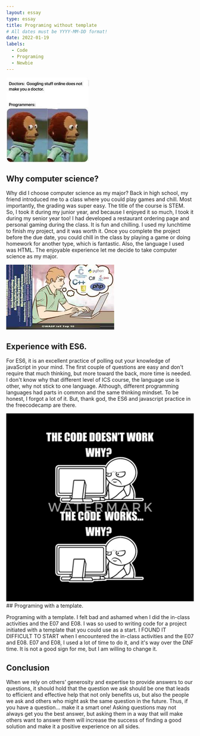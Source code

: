 ```yaml
---
layout: essay
type: essay
title: Programing without template
# All dates must be YYYY-MM-DD format!
date: 2022-01-19
labels:
  - Code
  - Programing
  - Newbie
---
```


<img class="ui medium left floated image" src="../images/cs.jpeg">

## Why computer science?

Why did I choose computer science as my major? Back in high school, my friend introduced me to a class where you could play games and chill. Most importantly, the grading was super easy. The title of the course is STEM. So, I took it during my junior year, and because I enjoyed it so much, I took it during my senior year too! I had developed a restaurant ordering page and personal gaming during the class. It is fun and chilling. I used my lunchtime to finish my project, and it was worth it. Once you complete the project before the due date, you could chill in the class by playing a game or doing homework for another type, which is fantastic. Also, the language I used was HTML. The enjoyable experience let me decide to take computer science as my major. 

<img class="ui medium left floated image" src="../images/forgot.jpeg">

## Experience with ES6.

For ES6, it is an excellent practice of polling out your knowledge of javaScript in your mind. The first couple of questions are easy and don't require that much thinking, but more toward the back, more time is needed. I don't know why that different level of ICS course, the language use is other, why not stick to one language. Although, different programming languages had parts in common and the same thinking mindset. To be honest, I forgot a lot of it. But, thank god, the ES6 and javascript practice in the freecodecamp are there.


<img class="ui medium left floated image" src="../images/cc.jpeg">
## Programing with a template.

Programing with a template. I felt bad and ashamed when I did the in-class activities and the E07 and E08. I was so used to writing code for a project initiated with a template that you could use as a start. I FOUND IT DIFFICULT TO START when I encountered the in-class activities and the E07 and E08. E07 and E08, I used a lot of time to do it, and it's way over the DNF time. It is not a good sign for me, but I am willing to change it. 

## Conclusion

When we rely on others’ generosity and expertise to provide answers to our questions, it should hold that the question we ask should be one that leads to efficient and effective help that not only benefits us, but also the people we ask and others who might ask the same question in the future. Thus, if you have a question… make it a smart one! Asking questions may not always get you the best answer, but asking them in a way that will make others want to answer them will increase the success of finding a good solution and make it a positive experience on all sides.
